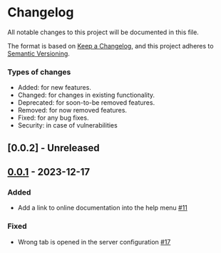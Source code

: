 # Changelog

All notable changes to this project will be documented in this file.

The format is based on [Keep a Changelog](https://keepachangelog.com/en/1.0.0/),
and this project adheres to [Semantic Versioning](https://semver.org/spec/v2.0.0.html).

### Types of changes

- Added: for new features.
- Changed: for changes in existing functionality.
- Deprecated: for soon-to-be removed features.
- Removed: for now removed features.
- Fixed: for any bug fixes.
- Security: in case of vulnerabilities

## [0.0.2] - Unreleased

## [0.0.1](https://github.com/SergeyGadzhilov/SKVM/releases/tag/0.0.1) - 2023-12-17

### Added

- Add a link to online documentation into the help menu [#11](https://github.com/SergeyGadzhilov/SKVM/issues/11)

### Fixed

- Wrong tab is opened in the server configuration [#17](https://github.com/SergeyGadzhilov/SKVM/issues/17)
